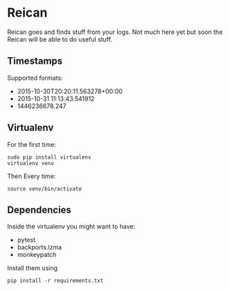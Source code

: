 # Reican
Reican goes and finds stuff from your logs.
Not much here yet but soon the Reican will be able to do useful stuff.

## Timestamps
Supported formats:
* 2015-10-30T20:20:11.563278+00:00 
* 2015-10-31 11:13:43.541912
* 1446236678.247

## Virtualenv
For the first time:
```
sudo pip install virtualenv
virtualenv venv
```
Then Every time:
```
source venv/bin/activate
```

## Dependencies
Inside the virtualenv you might want to have:
* pytest
* backports.lzma 
* monkeypatch

Install them using
```
pip install -r requirements.txt
```


